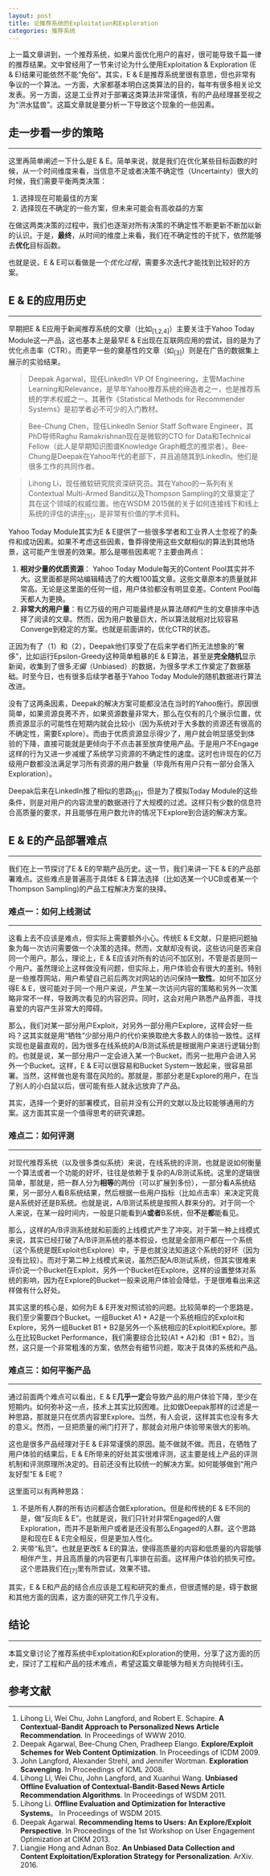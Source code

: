 ```yaml
---
layout: post
title: 论推荐系统的Exploitation和Exploration
categories: 推荐系统
---
```

上一篇文章讲到，一个推荐系统，如果片面优化用户的喜好，很可能导致千篇一律的推荐结果。文中曾经用了一节来讨论为什么使用Exploitation & Exploration (E & E)结果可能依然不能“免俗”。其实，E & E是推荐系统里很有意思，但也非常有争议的一个算法。一方面，大家都基本明白这类算法的目的，每年有很多相关论文发表。另一方面，这是工业界对于部署这类算法非常谨慎，有的产品经理甚至视之为“洪水猛兽”。这篇文章就是要分析一下导致这个现象的一些因素。

## 走一步看一步的策略
***
这里再简单阐述一下什么是E & E。简单来说，就是我们在优化某些目标函数的时候，从一个时间维度来看，当信息不足或者决策不确定性（Uncertainty）很大的时候，我们需要平衡两类决策：

1. 选择现在可能最佳的方案
1. 选择现在不确定的一些方案，但未来可能会有高收益的方案

在做这两类决策的过程中，我们也逐渐对所有决策的不确定性不断更新不断加以新的认识。于是，**最终**，从时间的维度上来看，我们在不确定性的干扰下，依然能够去**优化**目标函数。

也就是说，E & E可以看做是一个*优化过程*，需要多次迭代才能找到比较好的方案。

## E & E的应用历史
***
早期把E & E应用于新闻推荐系统的文章（比如<sub>[1,2,4]</sub>）主要关注于Yahoo Today Module这一产品，这也基本上是最早E & E出现在互联网应用的尝试，目的是为了优化点击率（CTR）。而更早一些的奠基性的文章（如<sub>[3]</sub>）则是在广告的数据集上展示的实验结果。

> Deepak Agarwal，现任LinkedIn VP Of Engineering，主管Machine Learning和Relevance，是早年Yahoo推荐系统的缔造者之一，也是推荐系统的学术权威之一。其著作《Statistical Methods for Recommender Systems》是初学者必不可少的入门教材。

> Bee-Chung Chen，现任LinkedIn Senior Staff Software Engineer，其PhD导师Raghu Ramakrishnan现在是微软的CTO for Data和Technical Fellow（此人是早期知识图谱Knowledge Graph概念的推崇者）。Bee-Chung是Deepak在Yahoo年代的老部下，并且追随其到LinkedIn。他们是很多工作的共同作者。

> Lihong Li，现任微软研究院资深研究员。其在Yahoo的一系列有关Contextual Multi-Armed Bandit以及Thompson Sampling的文章奠定了其在这个领域的权威位置。他在WSDM 2015做的关于如何连接线下和线上系统的评估的讲座<sub>[5]</sub>，是非常有价值的学术资料。

Yahoo Today Module其实为E & E提供了一些很多学者和工业界人士忽视了的条件和成功因素。如果不考虑这些因素，鲁莽得使用这些文献相似的算法到其他场景，这可能产生很差的效果。那么是哪些因素呢？主要由两点：

1. **相对少量的优质资源**： Yahoo Today Module每天的Content Pool其实并不大。这里面都是网站编辑精选了的大概100篇文章。这些文章原本的质量就非常高。无论是这里面的任何一组，用户体验都没有明显变差。Content Pool每天都人为更换。
1. **非常大的用户量**：有亿万级的用户可能最终是从算法*随机*产生的文章排序中选择了阅读的文章。然而，因为用户数量巨大，所以算法就相对比较容易Converge到稳定的方案。也就是前面讲的，优化CTR的状态。

正因为有了（1）和（2），Deepak他们享受了在后来学者们所无法想象的“奢侈”，比如运行Epsilon-Greedy这种简单粗暴的E & E算法，甚至是**完全随机**显示新闻，收集到了很多*无偏*（Unbiased）的数据，为很多学术工作奠定了数据基础。时至今日，也有很多后续学者基于Yahoo Today Module的随机数据进行算法改进。

没有了这两条因素，Deepak的解决方案可能都没法在当时的Yahoo施行。原因很简单，如果资源良莠不齐，如果资源数量非常大，那么在仅有的几个展示位置，优质资源显示的可能性在短期内就会比较小（因为系统对于大多数的资源还有很高的不确定性，需要Explore）。而由于优质资源显示得少了，用户就会明显感受到体验的下降，直接可能就是更倾向于不点击甚至放弃使用产品。于是用户不Engage这样的行为又进一步减缓了系统学习资源的不确定性的速度。这时也许现在的亿万级用户数都没法满足学习所有资源的用户数量（毕竟所有用户只有一部分会落入Exploration）。

Deepak后来在LinkedIn推了相似的思路<sub>[6]</sub>，但是为了模拟Today Module的这些条件，则是对用户的内容流里的数据进行了大规模的过滤。这样只有少数的信息符合高质量的要求，并且能够在用户数允许的情况下Explore到合适的解决方案。

## E & E的产品部署难点
***
我们在上一节探讨了E & E的早期产品历史。这一节，我们来讲一下E & E的产品部署难点。这些难点是普遍高于具体E & E算法选择（比如选某一个UCB或者某一个Thompson Sampling)的产品工程解决方案的抉择。

### 难点一：如何上线测试
***
这看上去不应该是难点，但实际上需要额外小心。传统E & E文献，只是把问题抽象为每一次访问需要做一个决策的选择。然而，文献却没有说，这些访问是否来自同一个用户。那么，理论上，E & E应该对所有的访问不加区别，不管是否是同一个用户。虽然理论上这样做没有问题，但实际上，用户体验会有很大的差别。特别是一些推荐网站，用户希望自己前后两次对网站的访问保持**一致性**。如何不加区分得E & E，很可能对于同一个用户来说，产生某一次访问内容的策略和另外一次策略非常不一样，导致两次看见的内容迥异。同时，这会对用户熟悉产品界面，寻找喜爱的内容产生非常大的障碍。

那么，我们对某一部分用户Exploit，对另外一部分用户Explore，这样会好一些吗？这其实就是用“牺牲”少部分用户的代价来换取绝大多数人的体验一致性。这样实现也是最直观的，因为很多在线系统的A/B测试系统是根据用户来进行逻辑分割的。也就是说，某一部分用户一定会进入某一个Bucket，而另一批用户会进入另外一个Bucket。这样，E & E可以很容易和Bucket System一致起来，很容易部署。当然，这样做也是有潜在风险的。那就是，那部分老是Explore的用户，在当了别人的小白鼠以后，很可能有些人就永远放弃了产品。

其实，选择一个更好的部署模式，目前并没有公开的文献以及比较能够通用的方案。这方面其实是一个值得思考的研究课题。

### 难点二：如何评测
***
对现代推荐系统（以及很多类似系统）来说，在线系统的评测，也就是说如何衡量一个算法或者一个功能的好坏，往往是依赖于复杂的A/B测试系统。这里的逻辑很简单，那就是，把一群人分为**相等**的两份（可以扩展到多份），一部分看A系统结果，另一部分人看B系统结果，然后根据一些用户指标（比如点击率）来决定究竟是A系统好还是B系统。也就是说，A/B测试系统是按照人群来分的。对于同一个人来说，在某一段时间内，一般是只能看到A**或者**B系统，但**不**是**都**能看见。

那么，这样的A/B评测系统就和前面的上线模式产生了冲突。对于第一种上线模式来说，其实已经打破了A/B评测系统的基本假设，也就是全部用户都在一个系统（这个系统是既Exploit也Explore）中，于是也就没法知道这个系统的好坏（因为没有比较）。而对于第二种上线模式来说，虽然匹配A/B测试系统，但其实很难来评价说一个Bucket在Exploit，另外一个Bucket在Explore，这样的设置整体对系统的影响，因为在Explore的Bucket一般来说用户体验会降低，于是很难看出来这样做有什么好处。

其实这里的核心是，如何为E & E开发对照试验的问题。比较简单的一个思路是，我们至少需要四个Bucket。一组Bucket A1 + A2是一个系统相应的Exploit和Explore，另外一组Bucket B1 + B2是另外一个系统相应的Exploit和Explore。那么在比较Bucket Performance，我们需要综合比较(A1 + A2)和（B1 + B2）。当然，这只是一个非常粗浅的方案，依然会有细节问题，取决于具体的系统和产品。

### 难点三：如何平衡产品
***
通过前面两个难点可以看出，E & E**几乎一定**会导致产品的用户体验下降，至少在短期内。如何弥补这一点，技术上其实比较困难。比如做Deepak那样的过滤是一种思路，那就是只在优质内容里Explore。当然，有人会说，这样其实也没有多大的意义。然而，一旦把质量的闸门打开了，那就会对用户体验带来很大的影响。

这也是很多产品经理对于E & E非常谨慎的原因。能不做就不做。而且，在牺牲了用户体验的结果后，E & E所带来的好处其实很难评测，这主要是线上产品的评测机制和评测原理所决定的。目前还没有比较统一的解决方案。如何能够做到“用户友好型”E & E呢？

这里面可以有两种思路：

1. 不是所有人群的所有访问都适合做Exploration。但是和传统的E & E不同的是，做“反向E & E”。也就是说，我们只针对非常Engaged的人做Exploration，而并不是新用户或者是还没有那么Engaged的人群。这个思路是和现在E & E完全相反，但是更加人性化。
1. 夹带“私货”。也就是更改E & E的算法，使得高质量的内容和低质量的内容能够相伴产生，并且高质量的内容更有几率排在前面。这样用户体验的损失可控。这个思路我们在<sub>[7]</sub>里有所尝试，效果不错。

其实，E & E和产品的结合点应该是工程和研究的重点，但很遗憾的是，碍于数据和其他方面的因素，这方面的研究工作几乎没有。

## 结论
***

本篇文章讨论了推荐系统中Exploitation和Exploration的使用，分享了这方面的历史，探讨了工程和产品的技术难点，希望这篇文章能够为相关方向抛砖引玉。


## 参考文献
***
1. Lihong Li, Wei Chu, John Langford, and Robert E. Schapire. **A Contextual-Bandit Approach to Personalized News Article Recommendation**. In Proceedings of WWW 2010.
1. Deepak Agarwal, Bee-Chung Chen, Pradheep Elango. **Explore/Exploit Schemes for Web Content Optimization**. In Proceedings of ICDM 2009.
1. John Langford, Alexander Strehl, and Jennifer Wortman. **Exploration Scavenging**. In Proceedings of ICML 2008.
1. Lihong Li, Wei Chu, John Langford, and Xuanhui Wang. **Unbiased Offline Evaluation of Contextual-Bandit-Based News Article Recommendation Algorithms**. In Proceedings of WSDM 2011.
1. Lihong Li. **Offline Evaluation and Optimization for Interactive Systems**。 In Proceedings of WSDM 2015.
1. Deepak Agarwal. **Recommending Items to Users: An Explore/Exploit Perspective**. In Proceedings of the 1st Workshop on User Engagement Optimization at CIKM 2013.
1. Liangjie Hong and Adnan Boz. **An Unbiased Data Collection and Content Exploitation/Exploration Strategy for Personalization**. ArXiv. 2016.
